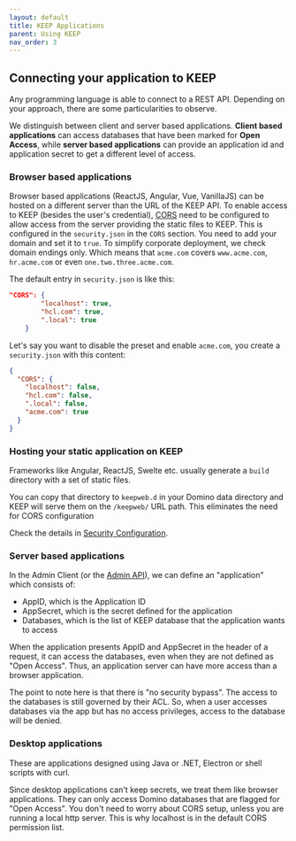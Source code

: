 ```yaml
---
layout: default
title: KEEP Applications
parent: Using KEEP
nav_order: 3
---
```


## Connecting your application to KEEP

Any programming language is able to connect to a REST API.
Depending on your approach, there are some particularities to observe.

We distinguish between client and server based applications.
**Client based applications** can access databases that have been marked for **Open Access**,
while **server based applications** can provide an application id and application secret to get a different level of access.

### Browser based applications

Browser based applications (ReactJS, Angular, Vue, VanillaJS) can be hosted on a different server than the URL of the KEEP API.
To enable access to KEEP (besides the user's credential), [CORS](https://developer.mozilla.org/en-US/docs/Web/HTTP/CORS) need to be configured to allow access from the server providing
the static files to KEEP. This is configured in the `security.json` in the `CORS` section. You need to add your domain and set it to `true`. To simplify corporate deployment, we check domain endings only. Which means that `acme.com` covers `www.acme.com`, `hr.acme.com` or even `one.two.three.acme.com`.

The default entry in `security.json` is like this:

```json
"CORS": {
        "localhost": true,
        "hcl.com": true,
        ".local": true
    }
```

Let's say you want to disable the preset and enable `acme.com`, you create a `security.json` with this content:

```json
{
  "CORS": {
    "localhost": false,
    "hcl.com": false,
    ".local": false,
    "acme.com": true
  }
}
```

### Hosting your static application on KEEP

Frameworks like Angular, ReactJS, Swelte etc. usually generate a `build` directory with a set of static files.

You can copy that directory to `keepweb.d` in your Domino data directory and KEEP will serve them on the `/keepweb/` URL path. This eliminates the need for CORS configuration

Check the details in [Security Configuration](../../installconfig/configuration/security).

### Server based applications

In the Admin Client (or the [Admin API](administrationui.md)), we can define an "application" which consists of:

- AppID, which is the Application ID
- AppSecret, which is the secret defined for the application
- Databases, which is the list of KEEP database that the application wants to access

When the application presents AppID and AppSecret in the header of a request, it can access the databases,
even when they are not defined as "Open Access". Thus, an application server can have more access than a browser application.

The point to note here is that there is "no security bypass". The access to the databases is still governed by their ACL. So, when a user accesses databases via the app but has no access privileges, access to the database will be denied.

### Desktop applications

These are applications designed using Java or .NET, Electron or shell scripts with curl.

Since desktop applications can't keep secrets, we treat them like browser applications. They can only access Domino databases that are flagged for "Open Access". You don't need to worry about CORS setup, unless you are running a local http server. This is why localhost is in the default CORS permission list.
